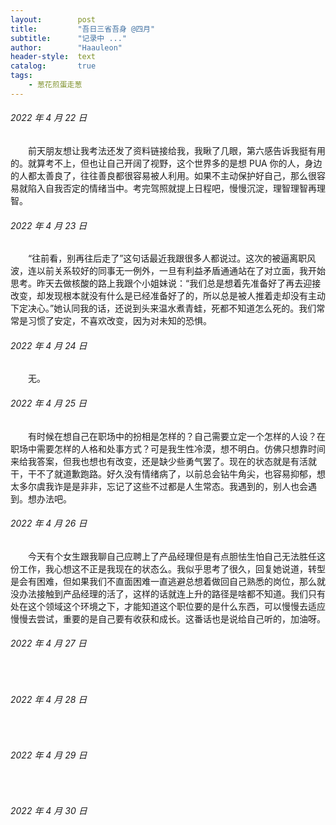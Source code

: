```yaml
---
layout:        post
title:         "吾日三省吾身 @四月"
subtitle:      "记录中 ..."
author:        "Haauleon"
header-style:  text
catalog:       true
tags:
    - 葱花煎蛋走葱
---
```


###### 2022 年 4 月 22 日
&emsp;&emsp;前天朋友想让我考法还发了资料链接给我，我瞅了几眼，第六感告诉我挺有用的。就算考不上，但也让自己开阔了视野，这个世界多的是想 PUA 你的人，身边的人都太善良了，往往善良都很容易被人利用。如果不主动保护好自己，那么很容易就陷入自我否定的情绪当中。考完驾照就提上日程吧，慢慢沉淀，理智理智再理智。

###### 2022 年 4 月 23 日
&emsp;&emsp;“往前看，别再往后走了”这句话最近我跟很多人都说过。这次的被逼离职风波，连以前关系较好的同事无一例外，一旦有利益矛盾通通站在了对立面，我开始思考。昨天去做核酸的路上我跟个小姐妹说：“我们总是想着先准备好了再去迎接改变，却发现根本就没有什么是已经准备好了的，所以总是被人推着走却没有主动下定决心。”她认同我的话，还说到头来温水煮青蛙，死都不知道怎么死的。我们常常是习惯了安定，不喜欢改变，因为对未知的恐惧。

###### 2022 年 4 月 24 日
&emsp;&emsp;无。

###### 2022 年 4 月 25 日
&emsp;&emsp;有时候在想自己在职场中的扮相是怎样的？自己需要立定一个怎样的人设？在职场中需要怎样的人格和处事方式？可是我生性冷漠，想不明白。仿佛只想靠时间来给我答案，但我也想也有改变，还是缺少些勇气罢了。现在的状态就是有活就干，干不了就道歉跑路。好久没有情绪病了，以前总会钻牛角尖，也容易抑郁，想太多尔虞我诈是是非非，忘记了这些不过都是人生常态。我遇到的，别人也会遇到。想办法吧。

###### 2022 年 4 月 26 日
&emsp;&emsp;今天有个女生跟我聊自己应聘上了产品经理但是有点胆怯生怕自己无法胜任这份工作，我心想这不正是我现在的状态么。我似乎思考了很久，回复她说道，转型是会有困难，但如果我们不直面困难一直逃避总想着做回自己熟悉的岗位，那么就没办法接触到产品经理的活了，这样的话就连上升的路径是啥都不知道。我们只有处在这个领域这个环境之下，才能知道这个职位要的是什么东西，可以慢慢去适应慢慢去尝试，重要的是自己要有收获和成长。这番话也是说给自己听的，加油呀。

###### 2022 年 4 月 27 日
&emsp;&emsp;

###### 2022 年 4 月 28 日
&emsp;&emsp;

###### 2022 年 4 月 29 日
&emsp;&emsp;

###### 2022 年 4 月 30 日
&emsp;&emsp;